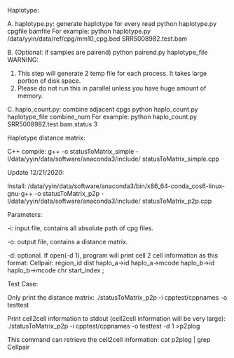 Haplotype:

A.
haplotype.py:  generate haplotype for every read
python haplotype.py cpgfile bamfile
For example:
python haplotype.py /data/yyin/data/ref/cpg/mm10_cpg.bed SRR5008982.test.bam

B.
(Optional: if samples are pairend) python pairend.py haplotype_file
WARNING:
1. This step will generate 2 temp file for each process. It takes large portion of disk space.
2. Please do not run this in parallel unless you have huge amount of memory.

C.
haplo_count.py: combine adjacent cpgs
python haplo_count.py haplotype_file combine_num
For example:
python haplo_count.py SRR5008982.test.bam.status 3



Haplotype distance matrix:


C++ compile: g++ -o statusToMatrix_simple -I/data/yyin/data/software/anaconda3/include/ statusToMatrix_simple.cpp

Update 12/21/2020:

Install: 
/data/yyin/data/software/anaconda3/bin/x86_64-conda_cos6-linux-gnu-g++ -o statusToMatrix_p2p -I/data/yyin/data/software/anaconda3/include/ statusToMatrix_p2p.cpp

Parameters:

-i: input file, contains all absolute path of cpg files.

-o: output file, contains a distance matrix.

-d: optional. If open(-d 1), program will print cell 2 cell information as this format:
Cellpair: region_id dist haplo_a->id haplo_a->mcode haplo_b->id haplo_b->mcode chr start_index ;

Test Case:

Only print the distance matrix:
./statusToMatrix_p2p -i cpptest/cppnames -o testtest

Print cell2cell information to stdout (cell2cell information will be very large):
./statusToMatrix_p2p -i cpptest/cppnames -o testtest -d 1 >p2plog


This command can retrieve the cell2cell information:
cat p2plog | grep Cellpair
